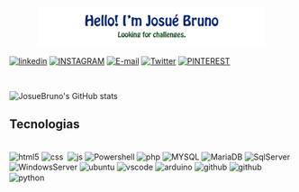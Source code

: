 <!--### Olá! Eu sou o Josué Bruno 🖐🏽-->


   
<p align="center"><a href="#"><img width="80%" src="./img/img.png" /></a></p>

[![linkedin](https://img.shields.io/badge/LinkedIn-0077B5?style=for-the-badge&logo=linkedin&logoColor=white)](https://www.linkedin.com/in/josue-bruno-256722235/) [![INSTAGRAM](https://img.shields.io/badge/Instagram-E4405F?style=for-the-badge&logo=instagram&logoColor=white)](https://www.instagram.com/josue.bruno.bsb/) [![E-mail](https://img.shields.io/badge/Microsoft_Outlook-0078D4?style=for-the-badge&logo=microsoft-outlook&logoColor=white)](mailto:josue.bruno@outlook.com.br) [![Twitter](https://img.shields.io/badge/Twitter-1DA1F2?style=for-the-badge&logo=twitter&logoColor=white)](https://mobile.twitter.com/JosueSBruno) [![PINTEREST](https://img.shields.io/badge/Pinterest-%23E60023.svg?&style=for-the-badge&logo=Pinterest&logoColor=white)](https://www.pinterest.com/josuesbruno)

</br>   

![JosueBruno's GitHub stats](https://github-readme-stats.vercel.app/api?username=josuebruno&show_icons=true&theme=highcontrast)

## Tecnologias 

</br>

<div style="display: inline_block">
  <img align="center" alt="html5" src="https://img.shields.io/badge/HTML5-E34F26?style=for-the-badge&logo=html5&logoColor=white" />
  <img align="center" alt="css" src="https://img.shields.io/badge/CSS3-1572B6?style=for-the-badge&logo=css3&logoColor=white" />
  <img align="center" alt=""Bootstrap src="https://img.shields.io/badge/Bootstrap-563D7C?style=for-the-badge&logo=bootstrap&logoColor=white"/>
  <img align="center" alt="js" src="https://img.shields.io/badge/JavaScript-F7DF1E?style=for-the-badge&logo=javascript&logoColor=black" />
  <img align="center" alt="Powershell" src="https://img.shields.io/badge/Powershell-2CA5E0?style=for-the-badge&logo=powershell&logoColor=white"/>
  <img align="center" alt="php" src="https://img.shields.io/badge/PHP-777BB4?style=for-the-badge&logo=php&logoColor=white"/>
  <img align="center" alt="MYSQL" src="https://img.shields.io/badge/MySQL-00000F?style=for-the-badge&logo=mysql&logoColor=white"/>
 <img align="center" alt="MariaDB" src="https://img.shields.io/badge/MariaDB-003545?style=for-the-badge&logo=mariadb&logoColor=white"/>
 <img align="center" alt="SqlServer" src="https://img.shields.io/badge/Microsoft_SQL_Server-CC2927?style=for-the-badge&logo=microsoft-sql-server&logoColor=white"/>
 <img align="center" alt="WindowsServer" src="https://img.shields.io/badge/Windows-0078D6?style=for-the-badge&logo=windows&logoColor=white"/>
  <img align="center" alt="ubuntu" src="https://img.shields.io/badge/Ubuntu-E95420?style=for-the-badge&logo=ubuntu&logoColor=white"/>
<img align="center" alt="vscode" src="https://img.shields.io/badge/Made%20for-VSCode-1f425f.svg"/>
<img align="center" alt="arduino" src="https://img.shields.io/badge/Arduino-00979D?style=for-the-badge&logo=Arduino&logoColor=white"/>
<img align="center" alt="github" src="https://img.shields.io/badge/GitHub-100000?style=for-the-badge&logo=github&logoColor=white"/>
<img align="center" alt="github" src="https://img.shields.io/badge/GitLab-330F63?style=for-the-badge&logo=gitlab&logoColor=white"/>
<img align="center" alt="python" src="https://img.shields.io/badge/Python-3776AB?style=for-the-badge&logo=python&logoColor=white"/>

</div>

